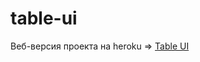 # table-ui

Веб-версия проекта на heroku => [Table UI](https://odigo-stewiebutthurt.herokuapp.com/)
